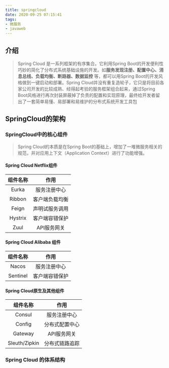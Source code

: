 ```yaml
---
title: springcloud
date: 2020-09-25 07:15:41
tags:
- 微服务
- javaweb
---
```


## 介绍

> Spring Cloud 是一系列框架的有序集合。它利用Spring Boot的开发便利性巧妙的简化了分布式系统基础设施的开发。如**服务发现注册、配置中心、消息总线、负载均衡、断路器、数据监控** 等，都可以用Spring Boot的开发风格做到一键启动和部署。Spring Cloud并没有重复造轮子，它只是将目前各家公司开发的比较成熟、经得起考验的服务框架组合起来，通过Spring Boot风格进行再次封装屏蔽掉了负责的配置和实现原理，最终给开发者留出了一套简单易懂、易部署和易维护的分布式系统开发工具包

## SpringCloud的架构
### SpringCloud中的核心组件
> Spring Cloud的本质是在Spring Boot的基础上，增加了一堆微服务相关的规范，并对应用上下文（Application Context）进行了功能增强。
#### Spring Cloud Netflix组件

| 组件名称 | 作用 |
| :----: | :----: |
| Eurka | 服务注册中心 |
| Ribbon | 客户端负载均衡 |
| Feign | 声明试服务调用 |
| Hystrix | 客户端容错保护 |
| Zuul | API服务网关 |

#### Spring Cloud Alibaba 组件

| 组件名称 | 作用 |
| :----: | :----: |
| Nacos | 服务注册中心|
| Sentinel | 客户端容错保护 |

#### Spring Cloud原生及其他组件

| 组件名称 | 作用 |
| :----: | :----: |
| Consul | 服务注册中心 |
| Config | 分布式配置中心 |
| Gateway | API服务网关 |
| Sleuth/Zipkin | 分布式链路追踪 |

### Spring Cloud 的体系结构



